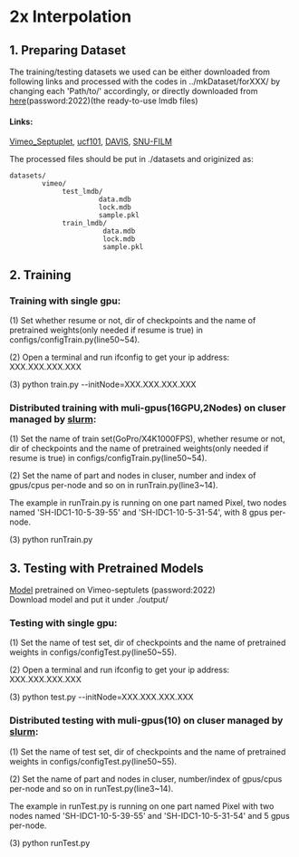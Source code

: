 # 2x Interpolation

## 1. Preparing Dataset
The training/testing datasets we used can be either downloaded from following links and processed with the codes in ../mkDataset/forXXX/ by changing each 'Path/to/' accordingly, or directly downloaded from [here](https://pan.baidu.com/s/1meK6lCXrwrBQ3KFgos1aDw?pwd=2022)(password:2022)(the ready-to-use lmdb files)
#### Links:
[Vimeo_Septuplet](http://data.csail.mit.edu/tofu/dataset/vimeo_septuplet.zip), 
[ucf101](https://sites.google.com/view/xiangyuxu/qvi_nips19), 
[DAVIS](https://sites.google.com/view/xiangyuxu/qvi_nips19), 
[SNU-FILM](https://myungsub.github.io/CAIN/)

The processed files should be put in ./datasets and originized as:
```
datasets/
        vimeo/
             test_lmdb/
                      data.mdb
                      lock.mdb
                      sample.pkl
             train_lmdb/
                       data.mdb
                       lock.mdb
                       sample.pkl
 ```

## 2. Training
### Training with single gpu:
(1) Set whether resume or not, dir of checkpoints and the name of pretrained weights(only needed if resume is true) in configs/configTrain.py(line50~54).

(2) Open a terminal and run ifconfig to get your ip address: XXX.XXX.XXX.XXX

(3) python train.py --initNode=XXX.XXX.XXX.XXX

### Distributed training with muli-gpus(16GPU,2Nodes) on cluser managed by [slurm](https://slurm.schedmd.com/quickstart_admin.html):
(1) Set the name of train set(GoPro/X4K1000FPS), whether resume or not, dir of checkpoints and the name of pretrained weights(only needed if resume is true) in configs/configTrain.py(line50~54).

(2) Set the name of part and nodes in cluser, number and index of gpus/cpus per-node and so on in runTrain.py(line3~14).

The example in runTrain.py is running on one part named Pixel, two nodes named 'SH-IDC1-10-5-39-55' and 'SH-IDC1-10-5-31-54', with 8 gpus per-node.

(3) python runTrain.py

## 3. Testing with Pretrained Models
[Model](https://pan.baidu.com/s/1TOtVA8f7my5vzB0n_kOEnA) pretrained on Vimeo-septulets (password:2022)  
Download model and put it under ./output/

### Testing with single gpu:
(1) Set the name of test set, dir of checkpoints and the name of pretrained weights in configs/configTest.py(line50~55).

(2) Open a terminal and run ifconfig to get your ip address: XXX.XXX.XXX.XXX

(3) python test.py --initNode=XXX.XXX.XXX.XXX

### Distributed testing with muli-gpus(10) on cluser managed by [slurm](https://slurm.schedmd.com/quickstart_admin.html):
(1) Set the name of test set, dir of checkpoints and the name of pretrained weights in configs/configTest.py(line50~55).

(2) Set the name of part and nodes in cluser, number/index of gpus/cpus per-node and so on in runTest.py(line3~14).

The example in runTest.py is running on one part named Pixel with two nodes named 'SH-IDC1-10-5-39-55' and 'SH-IDC1-10-5-31-54' and 5 gpus per-node.

(3) python runTest.py

